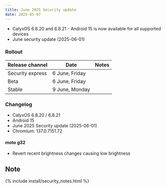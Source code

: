 ```yaml
---
title: June 2025 Security update
date: 2025-05-07
---
```


* CalyxOS 6.8.20 and 6.8.21 - Android 15 is now available for all supported devices
* June security update (2025-06-01)

### Rollout

| Release channel  | Date   | Notes |
| ---------------- | ------ | ------ |
| Security express | 6 June, Friday |  |
| Beta | 6 June, Friday |  |
| Stable | 9 June, Monday | |

### Changelog
* CalyxOS 6.8.20 / 6.8.21
* Android 15
* June 2025 Security update (2025-06-01)
* Chromium: 137.0.7151.72

#### moto g32
* Revert recent brightness changes causing low brightness

## Note

{% include install/security_notes.html %}
